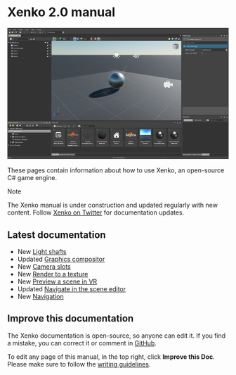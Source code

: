 
# Xenko 2.0 manual

![Manual](../get-started/media/get-started.jpg)

These pages contain information about how to use Xenko, an open-source C# game engine.

>[!Note]
>The Xenko manual is under construction and updated regularly with new content. Follow [Xenko on Twitter](https://twitter.com/xenko3d?lang=en) for documentation updates.

## Latest documentation

* <span class="label label-doc-highlight">New</span> [Light shafts](../graphics/lights-and-shadows/light-shafts.md)
* <span class="label label-doc-highlight">Updated</span> [Graphics compositor](../graphics/graphics-compositor/index.md)
* <span class="label label-doc-highlight">New</span> [Camera slots](../graphics/graphics-compositor/camera-slots.md)
* <span class="label label-doc-highlight">New</span> [Render to a texture](../graphics/graphics-compositor/render-to-a-texture.md)
* <span class="label label-doc-highlight">New</span> [Preview a scene in VR](../virtual-reality/preview-a-scene-in-vr.md)
* <span class="label label-doc-highlight">Updated</span> [Navigate in the scene editor](../game-studio/navigate-in-the-scene-editor.md)
* <span class="label label-doc-highlight">New</span> [Navigation](../game-studio/navigation.md)

## Improve this documentation

The Xenko documentation is open-source, so anyone can edit it. If you find a mistake, you can correct it or comment in [GitHub](https://github.com/SiliconStudio/xenko-docs).

To edit any page of this manual, in the top right, click **Improve this Doc**. Please make sure to follow the [writing guidelines](https://github.com/SiliconStudio/xenko-docs/blob/master-2.0/GUIDELINES.md).